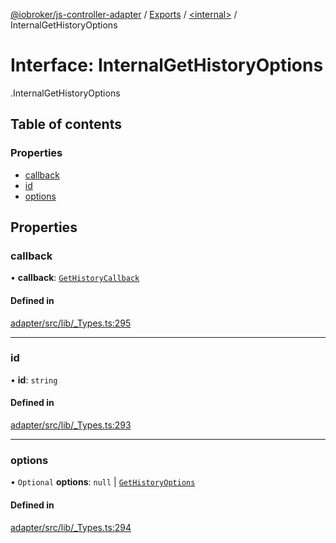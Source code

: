 [@iobroker/js-controller-adapter](../README.md) / [Exports](../modules.md) / [<internal\>](../modules/internal_.md) / InternalGetHistoryOptions

# Interface: InternalGetHistoryOptions

[<internal>](../modules/internal_.md).InternalGetHistoryOptions

## Table of contents

### Properties

- [callback](internal_.InternalGetHistoryOptions.md#callback)
- [id](internal_.InternalGetHistoryOptions.md#id)
- [options](internal_.InternalGetHistoryOptions.md#options)

## Properties

### callback

• **callback**: [`GetHistoryCallback`](../modules/internal_.md#gethistorycallback)

#### Defined in

[adapter/src/lib/_Types.ts:295](https://github.com/ioBroker/ioBroker.js-controller/blob/0b3c6e0e/packages/adapter/src/lib/_Types.ts#L295)

___

### id

• **id**: `string`

#### Defined in

[adapter/src/lib/_Types.ts:293](https://github.com/ioBroker/ioBroker.js-controller/blob/0b3c6e0e/packages/adapter/src/lib/_Types.ts#L293)

___

### options

• `Optional` **options**: ``null`` \| [`GetHistoryOptions`](internal_.GetHistoryOptions.md)

#### Defined in

[adapter/src/lib/_Types.ts:294](https://github.com/ioBroker/ioBroker.js-controller/blob/0b3c6e0e/packages/adapter/src/lib/_Types.ts#L294)

